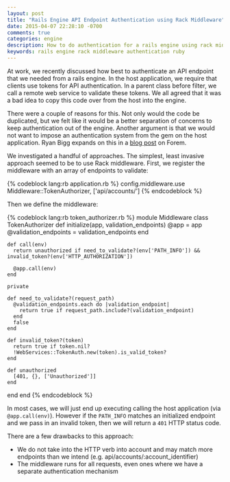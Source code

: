 ```yaml
---
layout: post
title: "Rails Engine API Endpoint Authentication using Rack Middleware"
date: 2015-04-07 22:28:10 -0700
comments: true
categories: engine 
description: How to do authentication for a rails engine using rack middleware
keywords: rails engine rack middleware authentication ruby
---
```


At work, we recently discussed how best to authenticate an API endpoint that we needed from a rails engine. In the host
application, we require that clients use tokens for API authentication. In a parent class before filter, we call a
remote web service to validate these tokens. We all agreed that it was a bad idea to copy this code over from the host
into the engine.

There were a couple of reasons for this. Not only would the code be duplicated, but we felt like it would be a better
separation of concerns to keep authentication out of the engine. Another argument is that we would not want
to impose an authentication system from the gem on the host application. Ryan Bigg expands on this in a
[blog post](http://ryanbigg.com/2012/03/engines-and-authentication/) on Forem.

<!-- more -->

We investigated a handful of approaches. The simplest, least invasive approach seemed to be to use Rack middleware.
First, we register the middleware with an array of endpoints to validate:

{% codeblock lang:rb application.rb %}
config.middleware.use Middleware::TokenAuthorizer, ['api/accounts/']
{% endcodeblock %}

Then we define the middleware:

{% codeblock lang:rb token_authorizer.rb %}
module Middleware
  class TokenAuthorizer
    def initialize(app, validation_endpoints)
      @app = app
      @validation_endpoints = validation_endpoints
    end

    def call(env)
      return unauthorized if need_to_validate?(env['PATH_INFO']) && invalid_token?(env['HTTP_AUTHORIZATION'])

      @app.call(env)
    end

    private

    def need_to_validate?(request_path)
      @validation_endpoints.each do |validation_endpoint|
        return true if request_path.include?(validation_endpoint)
      end
      false
    end

    def invalid_token?(token)
      return true if token.nil?
      !WebServices::TokenAuth.new(token).is_valid_token?
    end

    def unauthorized
      [401, {}, ['Unauthorized']]
    end
  end
end
{% endcodeblock %}

In most cases, we will just end up executing calling the host application (via `@app.call(env)`). However if the
`PATH_INFO` matches an initialized endpoint and we pass in an invalid token, then we will return a `401` HTTP status
code.

There are a few drawbacks to this approach:

- We do not take into the HTTP verb into account and may match more endpoints than we intend (e.g. api/accounts/:account_identifier)
- The middleware runs for all requests, even ones where we have a separate authentication mechanism